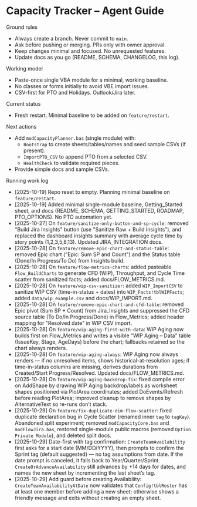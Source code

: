 # Capacity Tracker – Agent Guide

Ground rules
- Always create a branch. Never commit to `main`.
- Ask before pushing or merging. PRs only with owner approval.
- Keep changes minimal and focused. No unrequested features.
- Update docs as you go (README, SCHEMA, CHANGELOG, this log).

Working model
- Paste-once single VBA module for a minimal, working baseline.
- No classes or forms initially to avoid VBE import issues.
- CSV-first for PTO and Holidays. Outlook/Jira later.

Current status
- Fresh restart. Minimal baseline to be added on `feature/restart`.

Next actions
- Add `modCapacityPlanner.bas` (single module) with:
  - `Bootstrap` to create sheets/tables/names and seed sample CSVs (if present).
  - `ImportPTO_CSV` to append PTO from a selected CSV.
  - `HealthCheck` to validate required pieces.
- Provide simple docs and sample CSVs.

Running work log
- [2025-10-19] Repo reset to empty. Planning minimal baseline on `feature/restart`.
- [2025-10-19] Added minimal single-module baseline, Getting_Started sheet, and docs (README, SCHEMA, GETTING_STARTED, ROADMAP, PTO_OPTIONS). No PTO automation yet.
- [2025-10-27] On `feature/sanitize-only-button-and-sp-cycle`: removed "Build Jira Insights" button (use "Sanitize Raw + Build Insights"), and replaced the dashboard insights summary with average cycle time by story points (1,2,3,5,8,13). Updated JIRA_INTEGRATION docs.
- [2025-10-28] On `feature/remove-epic-chart-and-status-table`: removed Epic chart ("Epic: Sum SP and Count") and the Status table (Done/In Progress/To Do) from Insights build.
 - [2025-10-28] On `feature/flow-metrics-charts`: added pasteable `Flow_BuildCharts` to generate CFD (WIP), Throughput, and Cycle Time scatter from sanitized facts; added docs/FLOW_METRICS.md.
 - [2025-10-28] On `feature/wip-csv-sanitizer`: added `WIP_ImportCSV` to sanitize WIP CSV (time-in-status + dates) into `WIP_Facts!tblWIPFacts`; added `data/wip_example.csv` and docs/WIP_IMPORT.md.
 - [2025-10-28] On `feature/remove-epic-chart-and-cfd-table`: removed Epic pivot (Sum SP + Count) from Jira_Insights and suppressed the CFD source table (To Do/In Progress/Done) in Flow_Metrics; added header mapping for "Resolved date" in WIP CSV import.
 - [2025-10-28] On `feature/wip-aging-first-with-data`: WIP Aging now builds first on Flow_Metrics and writes a visible "WIP Aging – Data" table (IssueKey, Stage, AgeDays) before the chart; fallbacks retained so the chart always renders.
 - [2025-10-28] On `feature/wip-aging-always`: WIP Aging now always renders — if no unresolved items, shows historical-at-resolution ages; if time-in-status columns are missing, derives durations from Created/Start Progress/Resolved. Updated docs/FLOW_METRICS.md.
- [2025-10-28] On `feature/wip-aging-backdrop-fix`: fixed compile error on AddShape by drawing WIP Aging backdrop/labels as worksheet shapes positioned via PlotArea coordinates; added DoEvents/Refresh before reading PlotArea; improved cleanup to remove shapes by AlternativeText so re-runs don’t stack.
 - [2025-10-29] On `feature/fix-duplicate-dim-flow-scatter`: fixed duplicate declaration bug in Cycle Scatter (renamed inner `tag` to `tagKey`). Abandoned split experiment; removed `modCapacityCore.bas` and `modFlowJira.bas`, restored single-module public macros (removed `Option Private Module`), and deleted split docs.
 - [2025-10-29] Date-first with tag confirmation: `CreateTeamAvailability` first asks for a start date (MM/DD/YYYY), then prompts to confirm the Sprint tag (default suggested) — no tag assumptions from date. If the date prompt is canceled, it falls back to Year/Quarter/Sprint. `CreateOrAdvanceAvailability` still advances by +14 days for dates, and names the new sheet by incrementing the last sheet’s tag.
 - [2025-10-29] Add guard before creating Availability: `CreateTeamAvailabilityAtDate` now validates that `Config!tblRoster` has at least one member before adding a new sheet; otherwise shows a friendly message and exits without creating an empty sheet.
